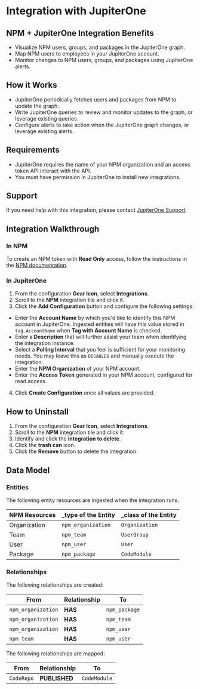 # Integration with JupiterOne

## NPM + JupiterOne Integration Benefits

- Visualize NPM users, groups, and packages in the JupiterOne graph.
- Map NPM users to employees in your JupiterOne account.
- Monitor changes to NPM users, groups, and packages using JupiterOne alerts.

## How it Works

- JupiterOne periodically fetches users and packages from NPM to update 
the graph.
- Write JupiterOne queries to review and monitor updates to the graph, or leverage
 existing queries.
- Configure alerts to take action when the JupiterOne graph changes, or leverage 
existing alerts.

## Requirements

- JupiterOne requires the name of your NPM organization and an access token API 
interact with the API.
- You must have permission in JupiterOne to install new integrations.

## Support

If you need help with this integration, please contact
[JupiterOne Support](https://support.jupiterone.io).

## Integration Walkthrough

### In NPM

To create an NPM token with **Read Only** access, follow the instructions in the
[NPM documentation][1].

### In JupiterOne

1. From the configuration **Gear Icon**, select **Integrations**.
2. Scroll to the **NPM** integration tile and click it.
3. Click the **Add Configuration** button and configure the following settings:
- Enter the **Account Name** by which you'd like to identify this NPM
   account in JupiterOne. Ingested entities will have this value stored in
   `tag.AccountName` when **Tag with Account Name** is checked.
- Enter a **Description** that will further assist your team when identifying
   the integration instance.
- Select a **Polling Interval** that you feel is sufficient for your monitoring
   needs. You may leave this as `DISABLED` and manually execute the integration.
- Enter the **NPM Organization** of your NPM account.
- Enter the **Access Token** generated in your NPM account, configured for 
read access.
4. Click **Create Configuration** once all values are provided.

## How to Uninstall

1. From the configuration **Gear Icon**, select **Integrations**.
2. Scroll to the **NPM** integration tile and click it.
3. Identify and click the **integration to delete**.
4. Click the **trash can** icon.
5. Click the **Remove** button to delete the integration.

## Data Model

### Entities

The following entity resources are ingested when the integration runs.

| NPM Resources | \_type of the Entity | \_class of the Entity |
| ------------- | -------------------- | --------------------- |
| Organization  | `npm_organization`   | `Organization`        |
| Team          | `npm_team`           | `UserGroup`           |
| User          | `npm_user`           | `User`                |
| Package       | `npm_package`        | `CodeModule`          |

### Relationships

The following relationships are created:

| From               | Relationship | To            |
| ------------------ | ------------ | ------------- |
| `npm_organization` | **HAS**      | `npm_package` |
| `npm_organization` | **HAS**      | `npm_team`    |
| `npm_organization` | **HAS**      | `npm_user`    |
| `npm_team`         | **HAS**      | `npm_user`    |

The following relationships are mapped:

| From       | Relationship  | To           |
| ---------- | ------------- | ------------ |
| `CodeRepo` | **PUBLISHED** | `CodeModule` |

[1]: https://docs.npmjs.com/creating-and-viewing-authentication-tokens
